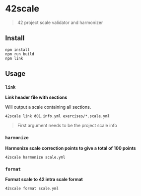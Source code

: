 42scale
=======
> 42 project scale validator and harmonizer

Install
-------
```
npm install
npm run build
npm link
```

Usage
-----

### `link`
**Link header file with sections**

Will output a scale containing all sections.

```
42scale link d01.info.yml exercises/*.scale.yml
```

> First argument needs to be the project scale info


### `harmonize`
**Harmonize scale correction points to give a total of 100 points**
```
42scale harmonize scale.yml
```

### `format`
**Format scale to 42 intra scale format**
```
42scale format scale.yml
```
